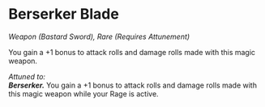 # Berserker Blade
*Weapon (Bastard Sword), Rare (Requires Attunement)*

You gain a +1 bonus to attack rolls and damage rolls made with this magic weapon.  

*Attuned to:*  
***Berserker.*** You gain a +1 bonus to attack rolls and damage rolls made with this magic weapon while your Rage is active.